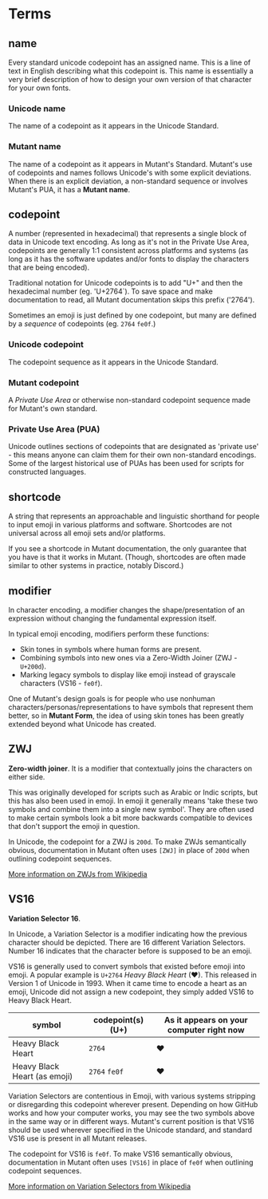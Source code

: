 # Terms

## name
Every standard unicode codepoint has an assigned name. This is a line of text in English describing what this codepoint is. This name is essentially a very brief description of how to design your own version of that character for your own fonts.

### Unicode name
The name of a codepoint as it appears in the Unicode Standard.

### Mutant name
The name of a codepoint as it appears in Mutant's Standard. Mutant's use of codepoints and names follows Unicode's with some explicit deviations. When there is an explicit deviation, a non-standard sequence or involves Mutant's PUA, it has a **Mutant name**.

## codepoint
A number (represented in hexadecimal) that represents a single block of data in Unicode text encoding. As long as it's not in the Private Use Area, codepoints are generally 1:1 consistent across platforms and systems (as long as it has the software updates and/or fonts to display the characters that are being encoded).

Traditional notation for Unicode codepoints is to add "U+" and then the hexadecimal number (eg. 'U+2764`). To save space and make documentation to read, all Mutant documentation skips this prefix ('2764').

Sometimes an emoji is just defined by one codepoint, but many are defined by a *sequence* of codepoints (eg. `2764` `fe0f`.)

### Unicode codepoint
The codepoint sequence as it appears in the Unicode Standard.

### Mutant codepoint
A *Private Use Area* or otherwise non-standard codepoint sequence made for Mutant's own standard.

### Private Use Area (PUA)
Unicode outlines sections of codepoints that are designated as 'private use' - this means anyone can claim them for their own non-standard encodings. Some of the largest historical use of PUAs has been used for scripts for constructed languages.

## shortcode 
A string that represents an approachable and linguistic shorthand for people to input emoji in various platforms and software. Shortcodes are not universal across all emoji sets and/or platforms.

If you see a shortcode in Mutant documentation, the only guarantee that you have is that it works in Mutant. (Though, shortcodes are often made similar to other systems in practice, notably Discord.)


## modifier

In character encoding, a modifier changes the shape/presentation of an expression without changing the fundamental expression itself.

In typical emoji encoding, modifiers perform these functions:

- Skin tones in symbols where human forms are present.
- Combining symbols into new ones via a Zero-Width Joiner (ZWJ - `U+200d`).
- Marking legacy symbols to display like emoji instead of grayscale characters (VS16 - `fe0f`).

One of Mutant's design goals is for people who use nonhuman characters/personas/representations to have symbols that represent them better, so in **Mutant Form**, the idea of using skin tones has been greatly extended beyond what Unicode has created.


## ZWJ
**Zero-width joiner**. It is a modifier that contextually joins the characters on either side.

This was originally developed for scripts such as Arabic or Indic scripts, but this has also been used in emoji. In emoji it generally means 'take these two symbols and combine them into a single new symbol'. They are often used to make certain symbols look a bit more backwards compatible to devices that don't support the emoji in question.

In Unicode, the codepoint for a ZWJ is `200d`. To make ZWJs semantically obvious, documentation in Mutant often uses `[ZWJ]` in place of `200d` when outlining codepoint sequences.

[More information on ZWJs from Wikipedia](https://en.wikipedia.org/wiki/Zero-width_joiner)


## VS16
**Variation Selector 16**.

In Unicode, a Variation Selector is a modifier indicating how the previous character should be depicted. There are 16 different Variation Selectors. Number 16 indicates that the character before is supposed to be an emoji.

VS16 is generally used to convert symbols that existed before emoji into emoji. A popular example is `U+2764` *Heavy Black Heart* (❤). This released in Version 1 of Unicode in 1993. When it came time to encode a heart as an emoji, Unicode did not assign a new codepoint, they simply added VS16 to Heavy Black Heart.

| symbol | codepoint(s) (U+) | As it appears on your computer right now |
| ---- | ---- | ---- |
| Heavy Black Heart | `2764` | ❤ |
| Heavy Black Heart (as emoji) | `2764` `fe0f` | ❤ |

Variation Selectors are contentious in Emoji, with various systems stripping or disregarding this codepoint wherever present. Depending on how GitHub works and how your computer works, you may see the two symbols above in the same way or in different ways. Mutant's current position is that VS16 should be used wherever specified in the Unicode standard, and standard VS16 use is present in all Mutant releases.

The codepoint for VS16 is `fe0f`. To make VS16 semantically obvious, documentation in Mutant often uses `[VS16]` in place of `fe0f` when outlining codepoint sequences.

[More information on Variation Selectors from Wikipedia](https://en.wikipedia.org/wiki/Variation_Selectors_(Unicode_block))
